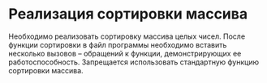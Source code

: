 # Реализация сортировки массива
Необходимо реализовать сортировку массива целых чисел. После функции сортировки в файл программы необходимо вставить несколько вызовов – обращений к функции, демонстрирующих ее работоспособность. Запрещается использовать стандартную функцию сортировки массива.

